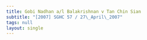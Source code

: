 ```yaml
---
title: Gobi Nadhan a/l Balakrishnan v Tan Chin Sian
subtitle: "[2007] SGHC 57 / 27\_April\_2007"
tags: null
layout: single
---
```


